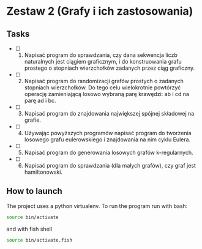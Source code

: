 # Zestaw 2 (Grafy i ich zastosowania)

## Tasks
- [ ] 1. Napisać program do sprawdzania, czy dana sekwencja liczb naturalnych jest ciągiem graficznym, i do konstruowania grafu prostego o stopniach wierzchołków zadanych przez ciąg graficzny.
- [ ] 2. Napisać program do randomizacji grafów prostych o zadanych stopniach wierzchołków. Do tego celu wielokrotnie powtórzyć operację zamieniającą losowo wybraną parę krawędzi: ab i cd na parę ad i bc.
- [ ] 3. Napisać program do znajdowania największej spójnej składowej na grafie.
- [ ] 4. Używając powyższych programów napisać program do tworzenia losowego grafu eulerowskiego i znajdowania na nim cyklu Eulera.
- [ ] 5. Napisać program do generowania losowych grafów k-regularnych.
- [ ] 6. Napisać program do sprawdzania (dla małych grafów), czy graf jest hamiltonowski.

## How to launch
The project uses a python virtualenv. To run the program run with bash:
```bash
source bin/activate
```
and with fish shell
```bash
source bin/activate.fish
```